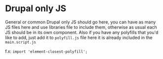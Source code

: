# Drupal only JS
General or common Drupal only JS should go here, you can have as many JS files here and
use libraries file to include them, otherwise as usual each JS should be in its own component.
Also if you have any polyfills that you'd like to add, just add it to `polyfill.js` file here
it is already included in the `main.script.js`

f.x: `import 'element-closest-polyfill';`